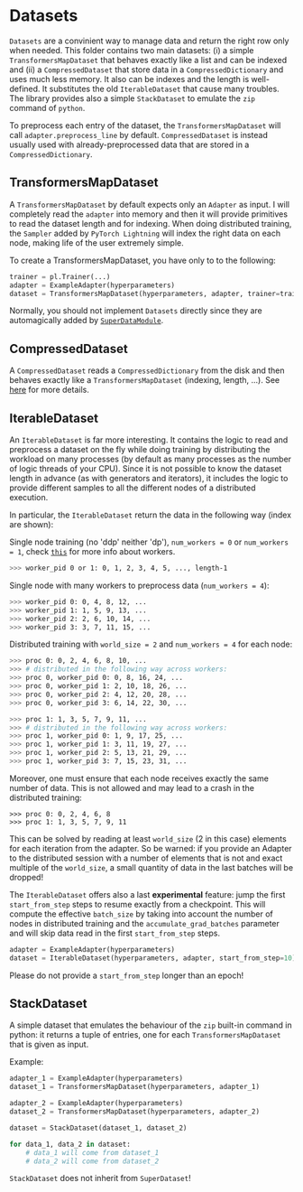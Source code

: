 # Datasets

`Datasets` are a convinient way to manage data and return the right row only when needed.
This folder contains two main datasets: (i) a simple `TransformersMapDataset` that behaves exactly like a list and can be indexed and (ii) a `CompressedDataset` that store data in a `CompressedDictionary` and uses much less memory. It also can be indexes and the length is well-defined. It substitutes the old `IterableDataset` that cause many troubles. The library provides also a simple `StackDataset` to emulate the `zip` command of `python`.

To preprocess each entry of the dataset, the `TransformersMapDataset` will call `adapter.preprocess_line` by default. `CompressedDataset`  is instead usually used with already-preprocessed data that are stored in a `CompressedDictionary`.


## TransformersMapDataset

A `TransformersMapDataset` by default expects only an `Adapter` as input. I will completely read the `adapter` into memory and then it will provide primitives to read the dataset length and for indexing. When doing distributed training, the `Sampler` added by `PyTorch Lightning` will index the right data on each node, making life of the user extremely simple.

To create a TransformersMapDataset, you have only to to the following:
```python
trainer = pl.Trainer(...)
adapter = ExampleAdapter(hyperparameters)
dataset = TransformersMapDataset(hyperparameters, adapter, trainer=trainer)
```

Normally, you should not implement `Datasets` directly since they are automagically added by [`SuperDataModule`](/transformers-lightning/datamodules).


## CompressedDataset

A `CompressedDataset` reads a `CompressedDictionary` from the disk and then behaves exactly like a `TransformersMapDataset` (indexing, length, ...).
See [here](https://github.com/lucadiliello/compressed-dictionary) for more details.


## IterableDataset

An `IterableDataset` is far more interesting. It contains the logic to read and preprocess a dataset on the fly while doing training by distributing the workload on many processes (by default as many processes as the number of logic threads of your CPU). Since it is not possible to know the dataset length in advance (as with generators and iterators), it includes the logic to provide different samples to all the different nodes of a distributed execution.

In particular, the `IterableDataset` return the data in the following way (index are shown):

Single node training (no 'ddp' neither 'dp'), `num_workers = 0` or `num_workers = 1`, check [`this`](https://pytorch.org/docs/stable/data.html) for more info about workers.
```bash
>>> worker_pid 0 or 1: 0, 1, 2, 3, 4, 5, ..., length-1
```

Single node with many workers to preprocess data (`num_workers = 4`):
```bash
>>> worker_pid 0: 0, 4, 8, 12, ...
>>> worker_pid 1: 1, 5, 9, 13, ...
>>> worker_pid 2: 2, 6, 10, 14, ...
>>> worker_pid 3: 3, 7, 11, 15, ...
```

Distributed training with `world_size = 2` and `num_workers = 4` for each node:
```bash
>>> proc 0: 0, 2, 4, 6, 8, 10, ...
>>> # distributed in the following way across workers:
>>> proc 0, worker_pid 0: 0, 8, 16, 24, ...
>>> proc 0, worker_pid 1: 2, 10, 18, 26, ...
>>> proc 0, worker_pid 2: 4, 12, 20, 28, ...
>>> proc 0, worker_pid 3: 6, 14, 22, 30, ...

>>> proc 1: 1, 3, 5, 7, 9, 11, ...
>>> # distributed in the following way across workers:
>>> proc 1, worker_pid 0: 1, 9, 17, 25, ...
>>> proc 1, worker_pid 1: 3, 11, 19, 27, ...
>>> proc 1, worker_pid 2: 5, 13, 21, 29, ...
>>> proc 1, worker_pid 3: 7, 15, 23, 31, ...
```

Moreover, one must ensure that each node receives exactly the same number of data.
This is not allowed and may lead to a crash in the distributed training:
```
>>> proc 0: 0, 2, 4, 6, 8
>>> proc 1: 1, 3, 5, 7, 9, 11
```
This can be solved by reading at least `world_size` (2 in this case) elements for each iteration from the adapter. So be warned: if you provide an Adapter to the distributed session with a number of elements that is not and exact multiple of the `world_size`, a small quantity of data in the last batches will be dropped!

The `IterableDataset` offers also a last **experimental** feature: jump the first `start_from_step` steps to resume exactly from a checkpoint. This will compute the effective `batch_size` by taking into account the number of nodes in distributed training and the `accumulate_grad_batches` parameter and will skip data read in the first `start_from_step` steps.

```python
adapter = ExampleAdapter(hyperparameters)
dataset = IterableDataset(hyperparameters, adapter, start_from_step=10)
```

Please do not provide a `start_from_step` longer than an epoch!


## StackDataset

A simple dataset that emulates the behaviour of the `zip` built-in command in python: it returns a tuple of entries, one for each `TransformersMapDataset` that is given as input.

Example:
```python
adapter_1 = ExampleAdapter(hyperparameters)
dataset_1 = TransformersMapDataset(hyperparameters, adapter_1)

adapter_2 = ExampleAdapter(hyperparameters)
dataset_2 = TransformersMapDataset(hyperparameters, adapter_2)

dataset = StackDataset(dataset_1, dataset_2)

for data_1, data_2 in dataset:
    # data_1 will come from dataset_1
    # data_2 will come from dataset_2
```

`StackDataset` does not inherit from `SuperDataset`!